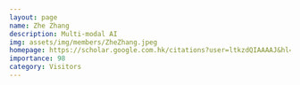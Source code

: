 ```yaml
---
layout: page
name: Zhe Zhang
description: Multi-modal AI
img: assets/img/members/ZheZhang.jpeg
homepage: https://scholar.google.com.hk/citations?user=ltkzdQIAAAAJ&hl=zh-CN
importance: 98
category: Visitors
---
```


